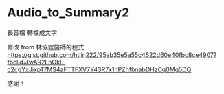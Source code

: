 # Audio_to_Summary2

   長音檔 轉檔成文字
   
   修改 from 林協霆醫師的程式
   https://gist.github.com/htlin222/95ab35e5a55c4622d60e40fbc8ce4907?fbclid=IwAR2LnOkL-c2cgYxJixpT7MS4aFTTFXV7Y43R7x1nPZhfbnabDHzCq0Mg5DQ
   
   感謝！
